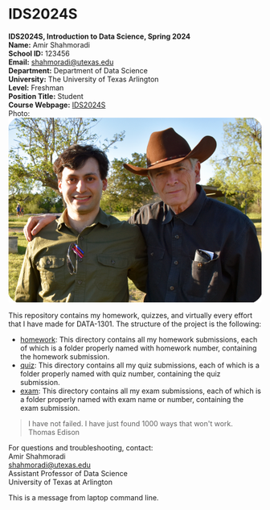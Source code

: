 # IDS2024S

**IDS2024S, Introduction to Data Science, Spring 2024**  
**Name:** Amir Shahmoradi  
**School ID:** 123456  
**Email:** shahmoradi@utexas.edu  
**Department:** Department of Data Science  
**University:** The University of Texas Arlington  
**Level:** Freshman  
**Position Title:** Student    
**Course Webpage:** [IDS2024S](www.cdslab.org/IDS2024S)  
Photo:  
![A photo of Amir](AmirShahmoradi.png)  

This repository contains my homework, quizzes, and virtually every effort that I have made for DATA-1301. The structure of the project is the following:

+ [homework](./hw): This directory contains all my homework submissions, each of which is a folder properly named with homework number, containing the homework submission.  
+ [quiz](./quiz): This directory contains all my quiz submissions, each of which is a folder properly named with quiz number, containing the quiz submission.  
+ [exam](./exam): This directory contains all my exam submissions, each of which is a folder properly named with exam name or number, containing the exam submission.

> I have not failed. I have just found 1000 ways that won't work.  
> Thomas Edison  

For questions and troubleshooting, contact:  
Amir Shahmoradi  
shahmoradi@utexas.edu  
Assistant Professor of Data Science  
University of Texas at Arlington  

This is a message from laptop command line.
